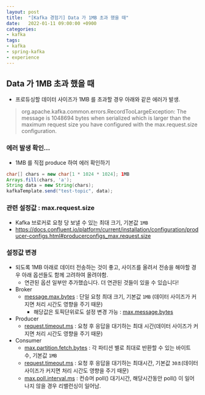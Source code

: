 ```yaml
---
layout: post
title:  "[Kafka 경험기] Data 가 1MB 초과 했을 때"
date:   2022-01-11 09:00:00 +0900
categories:
- kafka
tags:
- kafka
- spring-kafka
- experience
---
```


## Data 가 1MB 초과 했을 때
- 프로듀싱할 데이터 사이즈가 1MB 를 초과할 경우 아래와 같은 에러가 발생.

> org.apache.kafka.common.errors.RecordTooLargeException: The message is 1048694 bytes when serialized which is larger than the maximum request size you have configured with the max.request.size configuration.

### 에러 발생 확인...
- 1MB 를 직접 produce 하여 에러 확인하기

```java
char[] chars = new char[1 * 1024 * 1024]; 1MB
Arrays.fill(chars, 'a');
String data = new String(chars);
kafkaTemplate.send("test-topic", data);
```

### 관련 설정값 : max.request.size
- Kafka 브로커로 요청 당 보낼 수 있는 최대 크기, 기본값 `1MB`
- https://docs.confluent.io/platform/current/installation/configuration/producer-configs.html#producerconfigs_max.request.size

### 설정값 변경
- 되도록 1MB 아래로 데이터 전송하는 것이 좋고, 사이즈를 올려서 전송을 해야할 경우 아래 옵션들도 함께 고려하여 올려야함.
  - 연관된 옵션 일부만 추가했습니다. 더 연관된 것들이 있을 수 있습니다!
- Broker
  - [message.max.bytes](https://docs.confluent.io/platform/current/installation/configuration/broker-configs.html#brokerconfigs_message.max.bytes) : 단일 요청 최대 크기, 기본값 `1MB` (데이터 사이즈가 커지면 처리 시간도 영향을 주기 때문)
    - 해당값은 토픽단위로도  설정 변경 가능 : [max.message.bytes](https://docs.confluent.io/platform/current/installation/configuration/topic-configs.html#topicconfigs_max.message.bytes)
- Producer
  - [request.timeout.ms](https://docs.confluent.io/platform/current/installation/configuration/producer-configs.html#producerconfigs_request.timeout.ms) : 요청 후 응답을 대기하는 최대 시간(데이터 사이즈가 커지면 처리 시간도 영향을 주기 때문)
- Consumer
  - [max.partition.fetch.bytes](https://docs.confluent.io/platform/current/installation/configuration/consumer-configs.html#consumerconfigs_max.partition.fetch.bytes) : 각 파티션 별로 최대로 반환할 수 있는 바이트 수, 기본값 `1MB`
  - [request.timeout.ms](https://docs.confluent.io/platform/current/installation/configuration/consumer-configs.html#consumerconfigs_request.timeout.ms) : 요청 후 응답을 대기하는 최대시간, 기본값 `30초`(데이터 사이즈가 커지면 처리 시간도 영향을 주기 때문)
  - [max.poll.interval.ms](https://docs.confluent.io/platform/current/installation/configuration/consumer-configs.html#consumerconfigs_max.poll.interval.ms) : 컨슈머 poll() 대기시간, 해당시간동안 poll() 이 일어나지 않을 경우 리밸런싱이 일어남.
    
